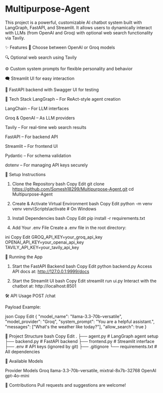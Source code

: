 # Multipurpose-Agent

This project is a powerful, customizable AI chatbot system built with LangGraph, FastAPI, and Streamlit. It allows users to dynamically interact with LLMs (from OpenAI and Groq) with optional web search functionality via Tavily.

✨ Features
🧠 Choose between OpenAI or Groq models

🔍 Optional web search using Tavily

⚙️ Custom system prompts for flexible personality and behavior

🗨️ Streamlit UI for easy interaction

🚀 FastAPI backend with Swagger UI for testing

🧩 Tech Stack
LangGraph – For ReAct-style agent creation

LangChain – For LLM interfaces

Groq & OpenAI – As LLM providers

Tavily – For real-time web search results

FastAPI – For backend API

Streamlit – For frontend UI

Pydantic – For schema validation

dotenv – For managing API keys securely

🔧 Setup Instructions

1. Clone the Repository
bash
Copy
Edit
git clone https://github.com/Somesh18299/Multipurpose-Agent.git
cd Multipurpose-Agent

2. Create & Activate Virtual Environment
bash
Copy
Edit
python -m venv venv
venv\Scripts\activate  # On Windows

3. Install Dependencies
bash
Copy
Edit
pip install -r requirements.txt

4. Add Your .env File
Create a .env file in the root directory:

ini
Copy
Edit
GROQ_API_KEY=your_groq_api_key
OPENAI_API_KEY=your_openai_api_key
TAVILY_API_KEY=your_tavily_api_key

🚀 Running the App

1. Start the FastAPI Backend
bash
Copy
Edit
python backend.py
Access API docs at: http://127.0.0.1:9999/docs

2. Start the Streamlit UI
bash
Copy
Edit
streamlit run ui.py
Interact with the chatbot at: http://localhost:8501

🛠️ API Usage
POST /chat

Payload Example:

json
Copy
Edit
{
  "model_name": "llama-3.3-70b-versatile",
  "model_provider": "Groq",
  "system_prompt": "You are a helpful assistant.",
  "messages": ["What's the weather like today?"],
  "allow_search": true
}

📂 Project Structure
bash
Copy
Edit
.
├── agent.py           # LangGraph agent setup
├── backend.py         # FastAPI backend
├── frontend.py        # Streamlit interface
├── .env               # API keys (ignored by git)
├── .gitignore
└── requirements.txt   # All dependencies

📌 Available Models

Provider	Models
Groq	llama-3.3-70b-versatile, mixtral-8x7b-32768
OpenAI	gpt-4o-mini

🤝 Contributions
Pull requests and suggestions are welcome!